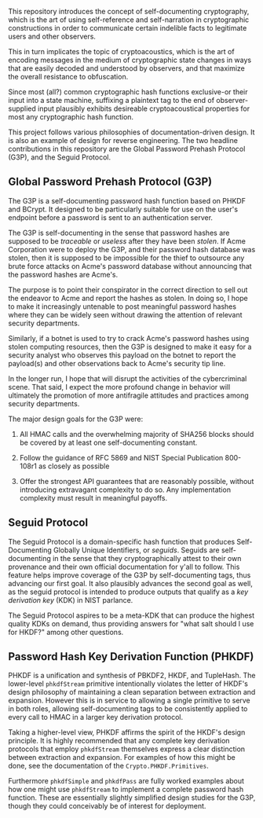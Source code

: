 This repository introduces the concept of self-documenting cryptography, which is the art of using self-reference and self-narration in cryptographic constructions in order to communicate certain indelible facts to legitimate users and other observers.

This in turn implicates the topic of cryptoacoustics, which is the art of encoding messages in the medium of cryptographic state changes in ways that are easily decoded and understood by observers, and that maximize the overall resistance to obfuscation.

Since most (all?) common cryptographic hash functions exclusive-or their input into a state machine, suffixing a plaintext tag to the end of observer-supplied input plausibly exhibits desireable cryptoacoustical properties for most any cryptographic hash function.

This project follows various philosophies of documentation-driven design. It is also an example of design for reverse engineering. The two headline contributions in this repository are the Global Password Prehash Protocol (G3P), and the Seguid Protocol.

## Global Password Prehash Protocol (G3P)

The G3P is a self-documenting password hash function based on PHKDF and BCrypt. It designed to be particularly suitable for use on the user's endpoint before a password is sent to an authentication server.

The G3P is self-documenting in the sense that password hashes are supposed to be _traceable_ or _useless_ after they have been _stolen_. If Acme Corporation were to deploy the G3P, and their password hash database was stolen, then it is supposed to be impossible for the thief to outsource any brute force attacks on Acme's password database without announcing that the password hashes are Acme's.

The purpose is to point their conspirator in the correct direction to sell out the endeavor to Acme and report the hashes as stolen. In doing so, I hope to make it increasingly untenable to post meaningful password hashes where they can be widely seen without drawing the attention of relevant security departments.

Similarly, if a botnet is used to try to crack Acme's password hashes using stolen computing resources, then the G3P is designed to make it easy for a security analyst who observes this payload on the botnet to report the payload(s) and other observations back to Acme's security tip line.

In the longer run, I hope that will disrupt the activities of the cybercriminal scene. That said, I expect the more profound change in behavior will ultimately the promotion of more antifragile attitudes and practices among security departments.

The major design goals for the G3P were:

1. All HMAC calls and the overwhelming majority of SHA256 blocks should be covered by at least one self-documenting constant.

2. Follow the guidance of RFC 5869 and NIST Special Publication 800-108r1 as closely as possible

3. Offer the strongest API guarantees that are reasonably possible, without introducing extravagant complexity to do so.  Any implementation complexity must result in meaningful payoffs.

## Seguid Protocol

The Seguid Protocol is a domain-specific hash function that produces Self-Documenting Globally Unique Identifiers, or _seguids_. Seguids are self-documenting in the sense that they cryptographically attest to their own provenance and their own official documentation for y'all to follow. This feature helps improve coverage of the G3P by self-documenting tags, thus advancing our first goal. It also plausibly advances the second goal as well, as the seguid protocol is intended to produce outputs that qualify as a _key derivation key_ (KDK) in NIST parlance.

The Seguid Protocol aspires to be a meta-KDK that can produce the highest quality KDKs on demand, thus providing answers for "what salt should I use for HKDF?" among other questions.

## Password Hash Key Derivation Function (PHKDF)

PHKDF is a unification and synthesis of PBKDF2, HKDF, and TupleHash. The lower-level `phkdfStream` primitive intentionally violates the letter of HKDF's design philosophy of maintaining a clean separation between extraction and expansion. However this is in service to allowing a single primitive to serve in both roles, allowing self-documenting tags to be consistently applied to every call to HMAC in a larger key derivation protocol.

Taking a higher-level view, PHKDF affirms the spirit of the HKDF's design principle. It is highly recommended that any complete key derivation protocols that employ `phkdfStream` themselves express a clear distinction between extraction and expansion. For examples of how this might be done, see the documentation of the `Crypto.PHKDF.Primitives`.

Furthermore `phkdfSimple` and `phkdfPass` are fully worked examples about how one might use `phkdfStream` to implement a complete password hash function.  These are essentially slightly simplified design studies for the G3P, though they could conceivably be of interest for deployment.
